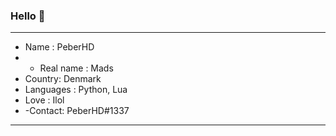 ### Hello 👋

-------------------------

- Name : PeberHD
- - Real name : Mads
- Country: Denmark
- Languages : Python, Lua
- Love : Ilol
- -Contact: PeberHD#1337

-------------------------





